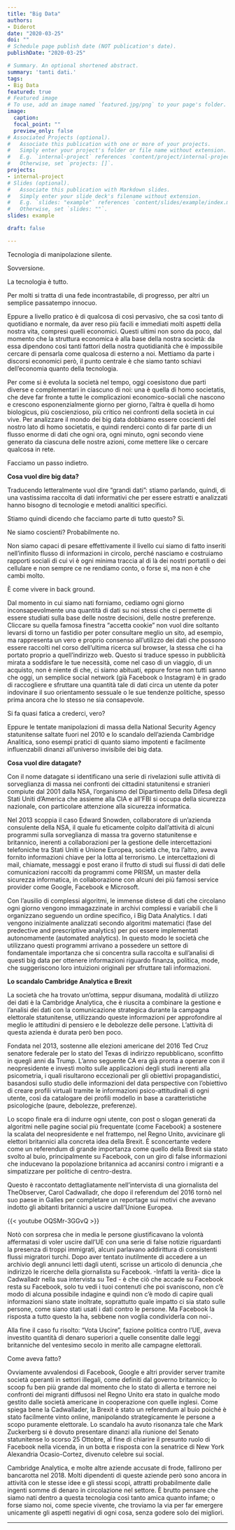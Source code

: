 ```yaml
---
title: "Big Data"
authors:
- Diderot
date: "2020-03-25"
doi: ""
# Schedule page publish date (NOT publication's date).
publishDate: "2020-03-25"

# Summary. An optional shortened abstract.
summary: 'tanti dati.'
tags:
- Big Data
featured: true
# Featured image
# To use, add an image named `featured.jpg/png` to your page's folder. 
image:
  caption: 
  focal_point: ""
  preview_only: false
# Associated Projects (optional).
#   Associate this publication with one or more of your projects.
#   Simply enter your project's folder or file name without extension.
#   E.g. `internal-project` references `content/project/internal-project/index.md`.
#   Otherwise, set `projects: []`.
projects:
- internal-project
# Slides (optional).
#   Associate this publication with Markdown slides.
#   Simply enter your slide deck's filename without extension.
#   E.g. `slides: "example"` references `content/slides/example/index.md`.
#   Otherwise, set `slides: ""`.
slides: example

draft: false

---
```


Tecnologia di manipolazione silente.


Sovversione.


La tecnologia è tutto.


Per molti si tratta di una fede incontrastabile, di progresso, per altri un semplice passatempo innocuo.


Eppure a livello pratico è di qualcosa di così pervasivo, che sa così tanto di quotidiano e normale, da aver reso più facili e immediati molti aspetti della nostra vita, compresi quelli economici. Questi ultimi non sono da poco, dal momento che la struttura economica è alla base della nostra società: da essa dipendono così tanti fattori della nostra quotidianità che è impossibile cercare di pensarla come qualcosa di esterno a noi. Mettiamo da parte i discorsi economici però, il punto centrale è che siamo tanto schiavi dell’economia quanto della tecnologia.


Per come si è evoluta la società nel tempo, oggi coesistono due parti diverse e complementari in ciascuno di noi: una è quella di homo societatis, che deve far fronte a tutte le complicazioni economico-sociali che nascono e crescono esponenzialmente giorno per giorno, l’altra è quella di homo biologicus, più coscienzioso, più critico nei confronti della società in cui vive. Per analizzare il mondo dei big data dobbiamo essere coscienti del nostro lato di homo societatis, e quindi renderci conto di far parte di un flusso enorme di dati che ogni ora, ogni minuto, ogni secondo viene generato da ciascuna delle nostre azioni, come mettere like o cercare qualcosa in rete.


Facciamo un passo indietro. 


**Cosa vuol dire big data?** 


Traducendo letteralmente vuol dire “grandi dati”: stiamo parlando, quindi, di una vastissima raccolta di dati informativi che per essere estratti e analizzati hanno bisogno di tecnologie e metodi analitici specifici.


Stiamo quindi dicendo che facciamo parte di tutto questo? Sì.

Ne siamo coscienti? Probabilmente no.

Non siamo capaci di pesare effettivamente il livello cui siamo di fatto inseriti nell’infinito flusso di informazioni in circolo, perché nasciamo e costruiamo rapporti sociali di cui vi è ogni minima traccia al di là dei nostri portatili o dei cellulare e non sempre ce ne rendiamo conto, o forse sì, ma non è che cambi molto.

È come vivere in back ground.


Dal momento in cui siamo nati forniamo, cediamo ogni giorno inconsapevolmente una quantità di dati su noi stessi che ci permette di essere studiati sulla base delle nostre decisioni, delle nostre preferenze. Cliccare su quella famosa finestra “accetta cookie” non vuol dire soltanto levarsi di torno un fastidio per poter consultare meglio un sito, ad esempio, ma rappresenta un vero e proprio consenso all’utilizzo dei dati che possono essere raccolti nel corso dell’ultima ricerca sul browser, la stessa che ci ha portato proprio a quell’indirizzo web.   Questo si traduce spesso in pubblicità mirata a soddisfare le tue necessità, come nel caso di un viaggio, di un acquisto, non è niente di che, ci siamo abituati, eppure forse non tutti sanno che oggi, un semplice social network (già Facebook o Instagram) è in grado di raccogliere e sfruttare una quantità tale di dati circa un utente da poter indovinare il suo orientamento sessuale o le sue tendenze politiche, spesso prima ancora che lo stesso ne sia consapevole.


Si fa quasi fatica a crederci, vero? 


Eppure le tentate manipolazioni di massa della National Security Agency statunitense saltate fuori nel 2010 e lo scandalo dell’azienda Cambridge Analitica, sono esempi pratici di quanto siamo impotenti e facilmente influenzabili dinanzi all’universo invisibile dei big data.


**Cosa vuol dire datagate?**


Con il nome datagate si identificano una serie di rivelazioni sulle attività di sorveglianza di massa nei confronti dei cittadini statunitensi e stranieri compiute dal 2001 dalla NSA, l’organismo del Dipartimento della Difesa degli Stati Uniti d’America che assieme alla CIA e all’FBI si occupa della sicurezza nazionale, con particolare attenzione alla sicurezza informatica.


Nel 2013 scoppia il caso Edward Snowden, collaboratore di un’azienda consulente della NSA, il quale fu eticamente colpito dall’attività di alcuni programmi sulla sorveglianza di massa tra governo statunitense e britannico, inerenti a collaborazioni per la gestione delle intercettazioni telefoniche tra Stati Uniti e Unione Europea, società che, tra l’altro, aveva fornito informazioni chiave per la lotta al terrorismo. Le intercettazioni di mail, chiamate, messaggi e post erano il frutto di studi sui flussi di dati delle comunicazioni raccolti da programmi come PRISM, un master della sicurezza informatica, in collaborazione con alcuni dei più famosi service provider come Google, Facebook e Microsoft.


Con l’ausilio di complessi algoritmi, le immense distese di dati che circolano ogni giorno vengono immagazzinate in archivi complessi e variabili che li organizzano seguendo un ordine specifico, i Big Data Analytics. I dati vengono inizialmente analizzati secondo algoritmi matematici (fase del predective and prescriptive analytics) per poi essere implementati autonomamente (automated analytics). In questo modo le società che utilizzano questi programmi arrivano a possedere un settore di fondamentale importanza che si concentra sulla raccolta e sull’analisi di questi big data per ottenere informazioni riguardo finanza, politica, mode, che suggeriscono loro intuizioni originali per sfruttare tali informazioni.


**Lo scandalo Cambridge Analytica e Brexit**


La società che ha trovato un’ottima, seppur disumana, modalità di utilizzo dei dati è la Cambridge Analytica, che è riuscita a combinare la gestione e l’analisi dei dati con la comunicazione strategica durante la campagna elettorale statunitense, utilizzando queste informazioni per approfondire al meglio le attitudini di pensiero e le debolezze delle persone.
L’attività di questa azienda è durata però ben poco. 


Fondata nel 2013, sostenne alle elezioni americane del 2016 Ted Cruz senatore federale per lo stato del Texas di indirizzo repubblicano, sconfitto in quegli anni da Trump. L’anno seguente CA era già pronta a operare con il neopresidente e investì molto sulle applicazioni degli studi inerenti alla psicometria, i quali risultarono eccezionali per gli obiettivi propagandistici, basandosi sullo studio delle informazioni del data perspective con l’obiettivo di creare profili virtuali tramite le informazioni psico-attitudinali di ogni utente, così da catalogare dei profili modello in base a caratteristiche psicologiche (paure, debolezze, preferenze).


Lo scopo finale era di indurre ogni utente, con post o slogan generati da algoritmi nelle pagine social più frequentate (come Facebook) a sostenere la scalata del neopresidente e nel frattempo, nel Regno Unito, avvicinare gli elettori britannici alla concreta idea della Brexit. È sconcertante vedere come un referendum di grande importanza come quello della Brexit sia stato svolto al buio, principalmente su Facebook, con un giro di false informazioni che inducevano la popolazione britannica ad accanirsi contro i migranti e a simpatizzare per politiche di centro-destra. 


Questo è raccontato dettagliatamente nell’intervista di una giornalista del TheObserver, Carol Cadwalladr, che dopo il referendum del 2016 tornò nel suo paese in Galles per completare un reportage sui motivi che avevano indotto gli abitanti britannici a uscire dall’Unione Europea. 

{{< youtube OQSMr-3GGvQ >}}


Notò con sorpresa che in media le persone giustificavano la volontà affermatasi di voler uscire dall’UE con una serie di false notizie riguardanti la presenza di troppi immigrati, alcuni parlavano addirittura di consistenti flussi migratori turchi. Dopo aver tentato inutilmente di accedere a un archivio degli annunci letti dagli utenti, scrisse un articolo di denuncia ,che indirizzò le ricerche della giornalista su Facebook. 
-Infatti la verità- dice la Cadwalladr nella sua intervista su Ted - è che ciò che accade su Facebook resta su Facebook, solo tu vedi i tuoi contenuti che poi svaniscono, non c’è modo di alcuna possibile indagine e quindi non c’è modo di capire quali informazioni siano state inoltrate, soprattutto quale impatto ci sia stato sulle persone, come siano stati usati i dati contro le persone. Ma Facebook la risposta a tutto questo la ha, sebbene non voglia condividerla con noi-.


Alla fine il caso fu risolto: “Vota Uscire”, fazione politica contro l’UE, aveva investito quantità di denaro superiori a quelle consentite dalle leggi britanniche del ventesimo secolo in merito alle campagne elettorali. 


Come aveva fatto? 


Ovviamente avvalendosi di Facebook, Google e altri provider server tramite società operanti in settori illegali, come definiti dal governo britannico; lo scoop fu ben più grande dal momento che lo stato di allerta e terrore nei confronti dei migranti diffusosi nel Regno Unito era stato in qualche modo gestito dalle società americane in cooperazione con quelle inglesi. Come spiega bene la Cadwallader, la Brexit è stato un referendum al buio poiché è stato facilmente vinto online,  manipolando strategicamente le persone a scopo puramente elettorale. Lo scandalo ha avuto risonanza tale che Mark Zuckerberg si è dovuto presentare dinanzi alla riunione del Senato statunitense lo scorso 25 Ottobre, al fine di chiarire il presunto ruolo di Facebook nella vicenda, in un botta e risposta con la senatrice di New York Alexandria Ocasio-Cortez, divenuto celebre sui social.


Cambridge Analytica, e molte altre aziende accusate di frode, fallirono per bancarotta nel 2018.
Molti dipendenti di queste aziende però sono ancora in attività con le stesse idee e gli stessi scopi, attratti probabilmente dalle ingenti somme di denaro in circolazione nel settore.
È brutto pensare che siamo nati dentro a questa tecnologia così tanto amica quanto infame; o forse siamo noi, come specie vivente, che troviamo la via per far emergere unicamente gli aspetti negativi di ogni cosa, senza godere solo dei migliori.


---
